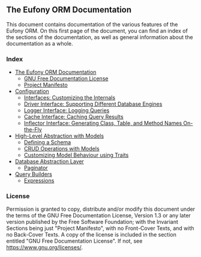 ## The Eufony ORM Documentation

This document contains documentation of the various features of the Eufony ORM. On this first page of the document, you
can find an index of the sections of the documentation, as well as general information about the documentation as a
whole.

### Index

- [The Eufony ORM Documentation](00-Home.md)
    - [GNU Free Documentation License](01-LICENSE.md)
    - [Project Manifesto](02-Manifesto.md)
- [Configuration](10-Configuration.md)
    - [Interfaces: Customizing the Internals](11-Interfaces.md)
    - [Driver Interface: Supporting Different Database Engines](12-DriverInterface.md)
    - [Logger Interface: Logging Queries](13-LoggerInterface.md)
    - [Cache Interface: Caching Query Results](14-CacheInterface.md)
    - [Inflector Interface: Generating Class, Table, and Method Names On-the-Fly](15-InflectorInterface.md)
- [High-Level Abstraction with Models](20-Models.md)
    - [Defining a Schema](21-Schema.md)
    - [CRUD Operations with Models](22-CRUD.md)
    - [Customizing Model Behaviour using Traits](23-Traits.md)
- [Database Abstraction Layer](30-DBAL.md)
    - [Paginator](31-Paginator.md)
- [Query Builders](40-QueryBuilders.md)
    - [Expressions](41-Expressions.md)

### License

Permission is granted to copy, distribute and/or modify this document under the terms of the GNU Free Documentation
License, Version 1.3 or any later version published by the Free Software Foundation; with the Invariant Sections being
just "Project Manifesto", with no Front-Cover Texts, and with no Back-Cover Texts. A copy of the license is included in
the section entitled "GNU Free Documentation License". If not, see https://www.gnu.org/licenses/.
